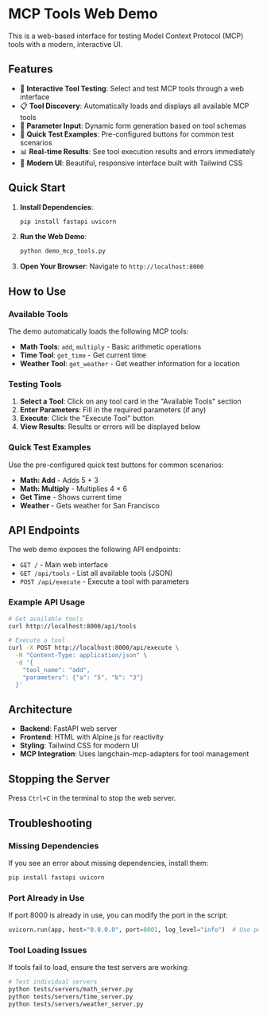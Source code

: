 # MCP Tools Web Demo

This is a web-based interface for testing Model Context Protocol (MCP) tools with a modern, interactive UI.

## Features

- 🔧 **Interactive Tool Testing**: Select and test MCP tools through a web interface
- 📋 **Tool Discovery**: Automatically loads and displays all available MCP tools
- 🎯 **Parameter Input**: Dynamic form generation based on tool schemas
- 🚀 **Quick Test Examples**: Pre-configured buttons for common test scenarios
- 📊 **Real-time Results**: See tool execution results and errors immediately
- 🎨 **Modern UI**: Beautiful, responsive interface built with Tailwind CSS

## Quick Start

1. **Install Dependencies**:
   ```bash
   pip install fastapi uvicorn
   ```

2. **Run the Web Demo**:
   ```bash
   python demo_mcp_tools.py
   ```

3. **Open Your Browser**:
   Navigate to `http://localhost:8000`

## How to Use

### Available Tools
The demo automatically loads the following MCP tools:
- **Math Tools**: `add`, `multiply` - Basic arithmetic operations
- **Time Tool**: `get_time` - Get current time
- **Weather Tool**: `get_weather` - Get weather information for a location

### Testing Tools

1. **Select a Tool**: Click on any tool card in the "Available Tools" section
2. **Enter Parameters**: Fill in the required parameters (if any)
3. **Execute**: Click the "Execute Tool" button
4. **View Results**: Results or errors will be displayed below

### Quick Test Examples

Use the pre-configured quick test buttons for common scenarios:
- **Math: Add** - Adds 5 + 3
- **Math: Multiply** - Multiplies 4 × 6
- **Get Time** - Shows current time
- **Weather** - Gets weather for San Francisco

## API Endpoints

The web demo exposes the following API endpoints:

- `GET /` - Main web interface
- `GET /api/tools` - List all available tools (JSON)
- `POST /api/execute` - Execute a tool with parameters

### Example API Usage

```bash
# Get available tools
curl http://localhost:8000/api/tools

# Execute a tool
curl -X POST http://localhost:8000/api/execute \
  -H "Content-Type: application/json" \
  -d '{
    "tool_name": "add",
    "parameters": {"a": "5", "b": "3"}
  }'
```

## Architecture

- **Backend**: FastAPI web server
- **Frontend**: HTML with Alpine.js for reactivity
- **Styling**: Tailwind CSS for modern UI
- **MCP Integration**: Uses langchain-mcp-adapters for tool management

## Stopping the Server

Press `Ctrl+C` in the terminal to stop the web server.

## Troubleshooting

### Missing Dependencies
If you see an error about missing dependencies, install them:
```bash
pip install fastapi uvicorn
```

### Port Already in Use
If port 8000 is already in use, you can modify the port in the script:
```python
uvicorn.run(app, host="0.0.0.0", port=8001, log_level="info")  # Use port 8001
```

### Tool Loading Issues
If tools fail to load, ensure the test servers are working:
```bash
# Test individual servers
python tests/servers/math_server.py
python tests/servers/time_server.py
python tests/servers/weather_server.py
``` 